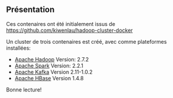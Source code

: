 ## Présentation

Ces contenaires ont été initialement issus de https://github.com/kiwenlau/hadoop-cluster-docker

Un cluster de trois contenaires est créé, avec comme plateformes installées:

  * [Apache Hadoop](http://hadoop.apache.org/) Version: 2.7.2
  * [Apache Spark](https://spark.apache.org/) Version: 2.2.1
  * [Apache Kafka](https://kafka.apache.org/) Version 2.11-1.0.2 
  * [Apache HBase](https://hbase.apache.org/) Version 1.4.8



Bonne lecture!
